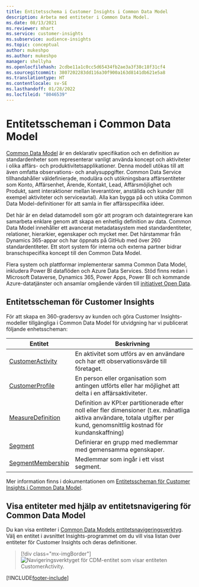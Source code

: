 ```yaml
---
title: Entitetsschema i Customer Insights i Common Data Model
description: Arbeta med entiteter i Common Data Model.
ms.date: 08/13/2021
ms.reviewer: mhart
ms.service: customer-insights
ms.subservice: audience-insights
ms.topic: conceptual
author: mukeshpo
ms.author: mukeshpo
manager: shellyha
ms.openlocfilehash: 2cdbe11a1c0cc5d65434fb2ae3a3f38c18f31cf4
ms.sourcegitcommit: 3807202283dd116a30f900a163d8141db621e5a8
ms.translationtype: HT
ms.contentlocale: sv-SE
ms.lasthandoff: 01/28/2022
ms.locfileid: "8046539"
---
```

# <a name="entity-schemas-in-common-data-model"></a>Entitetsscheman i Common Data Model



[Common Data Model](/common-data-model/) är en deklarativ specifikation och en definition av standardenheter som representerar vanligt använda koncept och aktiviteter i olika affärs- och produktivitetsapplikationer. Denna modell utökas till att även omfatta observations- och analysuppgifter. Common Data Service tillhandahåller väldefinierade, modulära och utökningsbara affärsentiteter som Konto, Affärsenhet, Ärende, Kontakt, Lead, Affärsmöjlighet och Produkt, samt interaktioner mellan leverantörer, anställda och kunder (till exempel aktiviteter och serviceavtal). Alla kan bygga på och utöka Common Data Model-definitioner för att samla in fler affärsspecifika idéer.

Det här är en delad datamodell som gör att program och dataintegrerare kan samarbeta enklare genom att skapa en enhetlig definition av data. Common Data Model innehåller ett avancerat metadatasystem med standardentiteter, relationer, hierarkier, egenskaper och mycket mer. Det härstammar från Dynamics 365-appar och har öppnats på GitHub med över 260 standardentiteter. Ett stort system för interna och externa partner bidrar branschspecifika koncept till den Common Data Model.

Flera system och plattformar implementerar samma Common Data Model, inkludera Power BI dataflöden och Azure Data Services. Stöd finns redan i Microsoft Dataverse, Dynamics 365, Power Apps, Power BI och kommande Azure-datatjänster och ansamlar omgående värden till [initiativet Open Data](https://www.microsoft.com/open-data-initiative).

## <a name="customer-insights-entity-schemas"></a>Entitetsscheman för Customer Insights

För att skapa en 360-gradersvy av kunden och göra Customer Insights-modeller tillgängliga i Common Data Model för utvidgning har vi publicerat följande enhetsscheman:

| Entitet | Beskrivning |
|---------|---------|
|[CustomerActivity](/common-data-model/schema/core/applicationcommon/foundationcommon/crmcommon/solutions/customerinsights/customeractivity) | En aktivitet som utförs av en användare och har ett observationsvärde till företaget. |
|[CustomerProfile](/common-data-model/schema/core/applicationcommon/foundationcommon/crmcommon/solutions/customerinsights/customerprofile) | En person eller organisation som antingen utförts eller har möjlighet att delta i en affärsaktiviteter. |
|[MeasureDefinition](/common-data-model/schema/core/applicationcommon/foundationcommon/crmcommon/solutions/customerinsights/measuredefinition) | Definition av KPI:er partitionerade efter noll eller fler dimensioner (t.ex. månatliga aktiva användare, totala utgifter per kund, genomsnittlig kostnad för kundanskaffning) |
|[Segment](/common-data-model/schema/core/applicationcommon/foundationcommon/crmcommon/solutions/customerinsights/segment) | Definierar en grupp med medlemmar med gemensamma egenskaper. |
|[SegmentMembership](/common-data-model/schema/core/applicationcommon/foundationcommon/crmcommon/solutions/customerinsights/segmentmembership) | Medlemmar som ingår i ett visst segment. |

Mer information finns i dokumentationen om [Entitetsscheman för Customer Insights i Common Data Model](/common-data-model/schema/core/applicationcommon/foundationcommon/crmcommon/solutions/customerinsights/overview).

## <a name="view-entities-using-the-common-data-model-entity-navigator"></a>Visa entiteter med hjälp av entitetsnavigering för Common Data Model

Du kan visa entiteter i [Common Data Models entitetsnavigeringsverktyg](https://microsoft.github.io/CDM/). Välj en entitet i avsnittet Insights-programmet om du vill visa listan över entiteter för Customer Insights och deras definitioner.
> [!div class="mx-imgBorder"]
> ![Navigeringsverktyget för CDM-entitet som visar entiteten CustomerActivity.](media/CDM-entity-navigator.png "CDM entitetsnavigeringsverktyget visar entiteten CustomerActivity")


[!INCLUDE[footer-include](../includes/footer-banner.md)]
